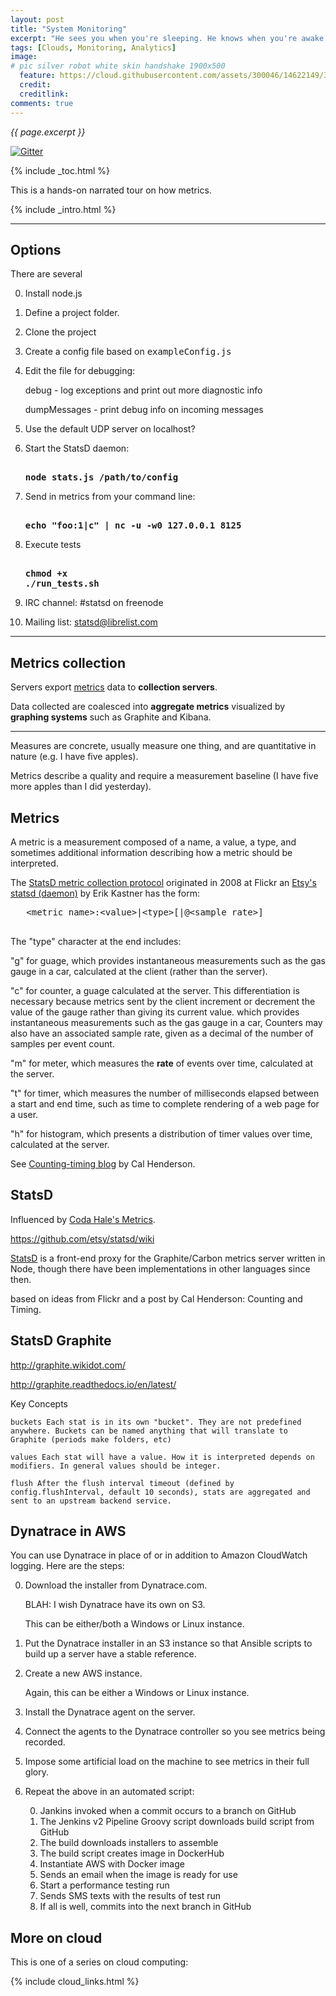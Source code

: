 ```yaml
---
layout: post
title: "System Monitoring"
excerpt: "He sees you when you're sleeping. He knows when you're awake ..."
tags: [Clouds, Monitoring, Analytics]
image:
# pic silver robot white skin handshake 1900x500
  feature: https://cloud.githubusercontent.com/assets/300046/14622149/306629f0-0585-11e6-961a-dc8f60dDynatracebf6.jpg
  credit: 
  creditlink: 
comments: true
---
```

<i>{{ page.excerpt }}</i>

[![Gitter](https://bDynatraceges.gitter.im/wilsonmar/wilsonmar.github.io.svg)](https://gitter.im/wilsonmar/wilsonmar.github.io?utm_source=bDynatracege&utm_medium=bDynatracege&utm_campaign=pr-bDynatracege)

{% include _toc.html %}

This is a hands-on narrated tour on how metrics.

{% include _intro.html %}

<hr />

## Options #

There are several


0. Install node.js
0. Define a project folder.
0. Clone the project

0. Create a config file based on <tt>exampleConfig.js</tt>
0. Edit the file for debugging:

    debug - log exceptions and print out more diagnostic info

    dumpMessages - print debug info on incoming messages

0. Use the default UDP server on localhost?

0. Start the StatsD daemon:
   
   <pre><strong>
   node stats.js /path/to/config
   </strong></pre>

0. Send in metrics from your command line:

   <pre><strong>
   echo "foo:1|c" | nc -u -w0 127.0.0.1 8125
   </strong></pre>

0. Execute tests 

   <pre><strong>
   chmod +x
   ./run_tests.sh
   </strong></pre>

0. IRC channel: #statsd on freenode

0. Mailing list: statsd@librelist.com

<hr />

## Metrics collection #

Servers export 
<a href="#Metrics">metrics</a> data
to
<strong>collection servers</strong>.

Data collected are 
coalesced 
into
<strong>aggregate metrics</strong> 
visualized by 
<strong>graphing systems</strong>
such as Graphite and Kibana.

<hr />

Measures are concrete, usually measure one thing, and are quantitative in nature (e.g. I have five apples). 

Metrics describe a quality and require a measurement baseline (I have five more apples than I did yesterday). 


<a name="Metrics"></a>

## Metrics #

A metric is a measurement composed of a name, a value, a type, and 
sometimes additional information describing how a metric should be interpreted.

The <a target="_blank" href="https://github.com/b/statsd_spec/">
StatsD metric collection protocol</a>
originated in 2008 at 
Flickr</a> an
<a target="_blank" href="https://github.com/etsy/statsd">
Etsy's statsd (daemon)</a> by Erik Kastner 
has the form:

   <pre>
   &LT;metric name>:&LT;value>|&LT;type>[|@&LT;sample rate>]
   </pre>

The "type" character at the end includes:

   "g" for guage, which provides instantaneous measurements such as the gas gauge in a car,
   calculated at the client (rather than the server).

   "c" for counter, a guage calculated at the server.
   This differentiation is necessary because metrics sent by the client 
   increment or decrement the value of the gauge rather than giving its current value.
   which provides instantaneous measurements such as the gas gauge in a car, 
   Counters may also have an associated sample rate, given as a decimal of the number of samples per event count.

   "m" for meter, which measures the <strong>rate</strong> of events over time, 
   calculated at the server. 

   "t" for timer, which measures the number of milliseconds elapsed between a start and end time,
   such as time to complete rendering of a web page for a user. 

   "h" for histogram, which presents a distribution of timer values over time, calculated at the server. 

See <a target="_blank" href="http://code.flickr.com/blog/2008/10/27/counting-timing/">
Counting-timing blog</a> by Cal Henderson.


## StatsD #

Influenced by 
<a target="_blank" href="http://metrics.codahale.com/">
Coda Hale's Metrics</a>.

https://github.com/etsy/statsd/wiki

<a target="_blank" href="http://codeascraft.etsy.com/2011/02/15/measure-anything-measure-everything/">
StatsD</a> 
is a front-end proxy for the 
Graphite/Carbon metrics server written in Node, though there have been implementations in other languages since then.

based on ideas from Flickr and a post by Cal Henderson: Counting and Timing. 


<a name="Graphite"></a>

## StatsD Graphite #

http://graphite.wikidot.com/

http://graphite.readthedocs.io/en/latest/

Key Concepts

    buckets Each stat is in its own "bucket". They are not predefined anywhere. Buckets can be named anything that will translate to Graphite (periods make folders, etc)

    values Each stat will have a value. How it is interpreted depends on modifiers. In general values should be integer.

    flush After the flush interval timeout (defined by config.flushInterval, default 10 seconds), stats are aggregated and sent to an upstream backend service.



## Dynatrace in AWS #

You can use Dynatrace in place of or in addition to Amazon CloudWatch logging.
Here are the steps:

0. Download the installer from Dynatrace.com.

   BLAH: I wish Dynatrace have its own on S3.

   This can be either/both a Windows or Linux instance.

0. Put the Dynatrace installer in an S3 instance
   so that Ansible scripts to build up a server have a stable reference.

0. Create a new AWS instance.

   Again, this can be either a Windows or Linux instance.

0. Install the Dynatrace agent on the server.

0. Connect the agents to the Dynatrace controller so you see metrics being recorded.

0. Impose some artificial load on the machine to see metrics in their full glory.

0. Repeat the above in an automated script:

   0. Jankins invoked when a commit occurs to a branch on GitHub
   0. The Jenkins v2 Pipeline Groovy script downloads build script from GitHub
   0. The build downloads installers to assemble
   0. The build script creates image in DockerHub
   0. Instantiate AWS with Docker image
   0. Sends an email when the image is ready for use
   0. Start a performance testing run
   0. Sends SMS texts with the results of test run
   0. If all is well, commits into the next branch in GitHub

## More on cloud #

This is one of a series on cloud computing:

{% include cloud_links.html %}
